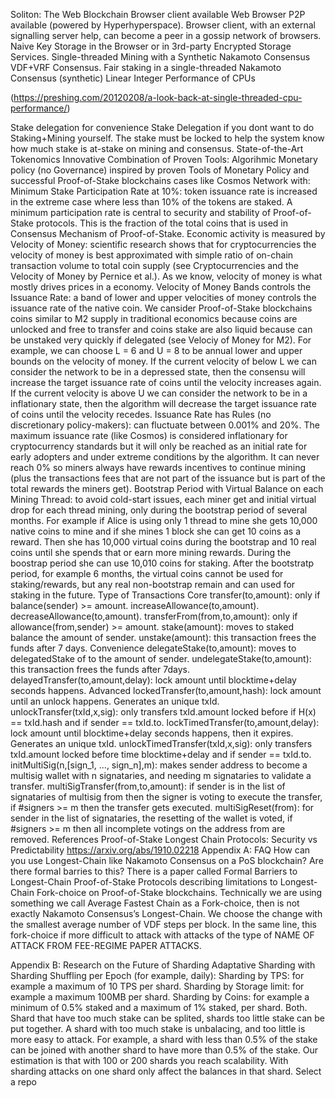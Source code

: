 Soliton: The Web Blockchain
Browser client available
Web Browser P2P available (powered by Hyperhyperspace).
Browser client, with an external signalling server help, can become a peer in a gossip network of browsers.
Naive Key Storage in the Browser or in 3rd-party Encrypted Storage Services.
Single-threaded Mining with a Synthetic Nakamoto Consensus
VDF+VRF Consensus.
Fair staking in a single-threaded Nakamoto Consensus (synthetic)
Linear Integer Performance of CPUs

(https://preshing.com/20120208/a-look-back-at-single-threaded-cpu-performance/)

Stake delegation for convenience
Stake Delegation if you dont want to do Staking+Mining yourself. The stake must be locked to help the system know how much stake is at-stake on mining and consensus.
State-of-the-Art Tokenomics
Innovative Combination of Proven Tools: Algorihmic Monetary policy (no Governance) inspired by proven Tools of Monetary Policy and successful Proof-of-Stake blockchains cases like Cosmos Network with:
Minimum Stake Participation Rate at 10%: token issuance rate is increased in the extreme case where less than 10% of the tokens are staked. A minimum participation rate is central to security and stability of Proof-of-Stake protocols. This is the fraction of the total coins that is used in Consensus Mechanism of Proof-of-Stake.
Economic activity is measured by Velocity of Money: scientific research shows that for cryptocurrencies the velocity of money is best approximated with simple ratio of on-chain transaction volume to total coin supply (see Cryptocurrencies and the Velocity of Money by Pernice et al.). As we know, velocity of money is what mostly drives prices in a economy.
Velocity of Money Bands controls the Issuance Rate: a band of lower and upper velocities of money controls the issuance rate of the native coin. We cansider Proof-of-Stake blockchains coins similar to M2 supply in traditional economics because coins are unlocked and free to transfer and coins stake are also liquid because can be unstaked very quickly if delegated (see Velociy of Money for M2). For example, we can choose L = 6 and U = 8 to be annual lower and upper bounds on the velocity of money. If the current velocity of below L we can consider the network to be in a depressed state, then the consensu will increase the target issuance rate of coins until the velocity increases again. If the current velocity is above U we can consider the network to be in a inflationary state, then the algorithm will decrease the target issuance rate of coins until the velocity recedes.
Issuance Rate has Rules (no discretionary policy-makers): can fluctuate between 0.001% and 20%. The maximum issuance rate (like Cosmos) is considered inflationary for cryptocurrency standards but it will only be reached as an initial rate for early adopters and under extreme conditions by the algorithm. It can never reach 0% so miners always have rewards incentives to continue mining (plus the transactions fees that are not part of the issuance but is part of the total rewards the miners get).
Bootstrap Period with Virtual Balance on each Mining Thread: to avoid cold-start issues, each miner get and initial virtual drop for each thread mining, only during the bootstrap period of several months. For example if Alice is using only 1 thread to mine she gets 10,000 native coins to mine and if she mines 1 block she can get 10 coins as a reward. Then she has 10,000 virtual coins during the bootstrap and 10 real coins until she spends that or earn more mining rewards. During the boostrap period she can use 10,010 coins for staking. After the bootstratp period, for example 6 months, the virtual coins cannot be used for staking/rewards, but any real non-bootstrap remain and can used for staking in the future.
Type of Transactions
Core
transfer(to,amount): only if balance(sender) >= amount.
increaseAllowance(to,amount).
decreaseAllowance(to,amount).
transferFrom(from,to,amount): only if allowance(from,sender) >= amount.
stake(amount): moves to staked balance the amount of sender.
unstake(amount): this transaction frees the funds after 7 days.
Convenience
delegateStake(to,amount): moves to delegatedStake of to the amount of sender.
undelegateStake(to,amount): this transaction frees the funds after 7days.
delayedTransfer(to,amount,delay): lock amount until blocktime+delay seconds happens.
Advanced
lockedTransfer(to,amount,hash): lock amount until an unlock happens. Generates an unique txId.
unlockTransfer(txId,x,sig): only transfers txId.amount locked before if H(x) == txId.hash and if sender == txId.to.
lockTimedTransfer(to,amount,delay): lock amount until blocktime+delay seconds happens, then it expires. Generates an unique txId.
unlockTimedTransfer(txId,x,sig): only transfers txId.amount locked before time blocktime+delay and if sender == txId.to.
initMultiSig(n,[sign_1, ..., sign_n],m): makes sender address to become a multisig wallet with n signataries, and needing m signataries to validate a transfer.
multiSigTransfer(from,to,amount): if sender is in the list of signataries of multisig from then the signer is voting to execute the transfer, if #signers >= m then the transfer gets executed.
multiSigReset(from): for sender in the list of signataries, the resetting of the wallet is voted, if #signers >= m then all incomplete votings on the address from are removed.
References
Proof-of-Stake Longest Chain Protocols: Security vs Predictability https://arxiv.org/abs/1910.02218
Appendix A: FAQ
How can you use Longest-Chain like Nakamoto Consensus on a PoS blockchain? Are there formal barries to this?
There is a paper called Formal Barriers to Longest-Chain Proof-of-Stake Protocols describing limitations to Longest-Chain Fork-choice on Proof-of-Stake blockchains.
Technically we are using something we call Average Fastest Chain as a Fork-choice, then is not exactly Nakamoto Consensus’s Longest-Chain. We choose the change with the smallest average number of VDF steps per block. In the same line, this fork-choice if more difficult to attack with attacks of the type of NAME OF ATTACK FROM FEE-REGIME PAPER ATTACKS.

Appendix B: Research on the Future of Sharding
Adaptative Sharding with Sharding Shuffling per Epoch (for example, daily):
Sharding by TPS: for example a maximum of 10 TPS per shard.
Sharding by Storage limit: for example a maximum 100MB per shard.
Sharding by Coins: for example a minimum of 0.5% staked and a maximum of 1% staked, per shard.
Both.
Shard that have too much stake can be splited, shards too little stake can be put together. A shard with too much stake is unbalacing, and too little is more easy to attack. For example, a shard with less than 0.5% of the stake can be joined with another shard to have more than 0.5% of the stake.
Our estimation is that with 100 or 200 shards you reach scalability.
With sharding attacks on one shard only affect the balances in that shard.
Select a repo
